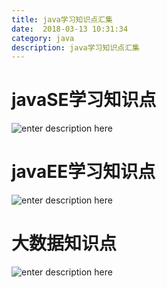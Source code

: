 ```yaml
---
title: java学习知识点汇集
date:  2018-03-13 10:31:34
category: java
description: java学习知识点汇集
---
```

# javaSE学习知识点
![enter description here][1]

# javaEE学习知识点
  ![enter description here][2]
  
# 大数据知识点
  ![enter description here][3]
  


  [1]: /static/articleImage/javaSE%E7%9F%A5%E8%AF%86%E7%82%B9.gif
  [2]: /static/articleImage/javaEE%E7%9F%A5%E8%AF%86%E7%82%B9.gif
  [3]: /static/articleImage/%E5%A4%A7%E6%95%B0%E6%8D%AE%E7%9F%A5%E8%AF%86%E7%82%B9.gif